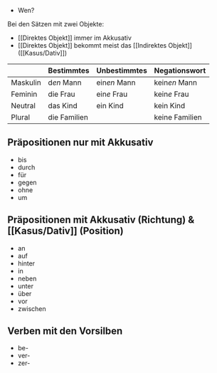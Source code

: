 - Wen?

Bei den Sätzen mit zwei Objekte:
- [[Direktes Objekt]] immer im Akkusativ
- [[Direktes Objekt]] bekommt meist das [[Indirektes Objekt]] ([[Kasus/Dativ]])

|          | Bestimmtes   | Unbestimmtes | Negationswort  |
| -------- | ------------ | ------------ | -------------- |
| Maskulin | d*en* Mann   | ein*en* Mann | kein*en* Mann  |
| Feminin  | die Frau     | ein*e* Frau  | kein*e* Frau   |
| Neutral  | das Kind     | ein Kind     | kein Kind      |
| Plural   | die Familien |              | keine Familien |

## Präpositionen nur mit Akkusativ
- bis
- durch
- für
- gegen
- ohne
- um
## Präpositionen mit Akkusativ (Richtung) & [[Kasus/Dativ]] (Position) 

- an
- auf
- hinter
- in
- neben
- unter
- über
- vor
- zwischen

## Verben mit den Vorsilben
- be-
- ver-
- zer-